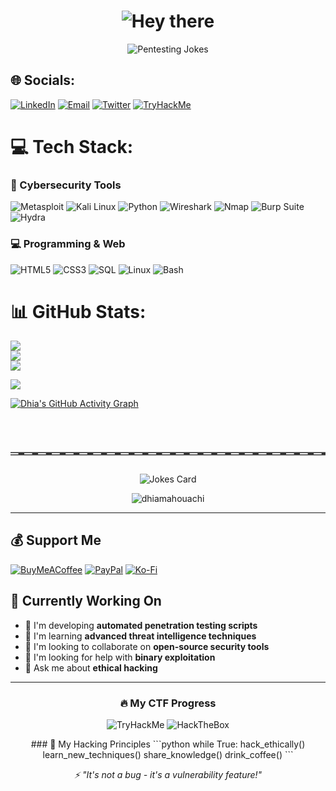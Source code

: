 <h1 align="center">
  <img src="https://readme-typing-svg.herokuapp.com?size=32&duration=3000&color=36BCF7&center=true&vCenter=true&width=500&lines=👋+Hey+there!" alt="Hey there">
</h1>

<p align="center">
  <img src="https://readme-typing-svg.herokuapp.com?size=22&duration=3500&color=00C853&center=true&vCenter=true&width=600&lines=Why+did+the+pentester+cross+the+road%3F;To+check+for+vulnerabilities+on+the+other+side+😆;Hackers+don’t+use+maps...;They+prefer+to+find+the+routes+manually+🛠️;I+don’t+always+scan+ports...;But+when+I+do%2C+I+knock+politely+first+🚪😅" alt="Pentesting Jokes">
</p>


## 🌐 Socials:
[![LinkedIn](https://img.shields.io/badge/LinkedIn-%230077B5.svg?logo=linkedin&logoColor=white)](https://linkedin.com/in/dhia-mahouachi) [![Email](https://img.shields.io/badge/Email-D14836?logo=gmail&logoColor=white)](mailto:dhiamahouachi2025@gmail.com) [![Twitter](https://img.shields.io/badge/Twitter-%231DA1F2.svg?logo=Twitter&logoColor=white)](https://twitter.com/yourhandle) [![TryHackMe](https://img.shields.io/badge/TryHackMe-212C42?logo=tryhackme&logoColor=white)](https://tryhackme.com/r/p/yourprofile)

# 💻 Tech Stack:
### 🔧 Cybersecurity Tools
![Metasploit](https://img.shields.io/badge/Metasploit-258FFA?style=for-the-badge&logo=metasploit&logoColor=white)
![Kali Linux](https://img.shields.io/badge/Kali_Linux-557C94?style=for-the-badge&logo=kali-linux&logoColor=white)
![Python](https://img.shields.io/badge/Python-3776AB?style=for-the-badge&logo=python&logoColor=white)
![Wireshark](https://img.shields.io/badge/Wireshark-1679A7?style=for-the-badge&logo=wireshark&logoColor=white)
![Nmap](https://img.shields.io/badge/Nmap-FFFFFF?style=for-the-badge&logo=nmap&logoColor=black)
![Burp Suite](https://img.shields.io/badge/Burp_Suite-FF6633?style=for-the-badge)
![Hydra](https://img.shields.io/badge/Hydra-8B0000?style=for-the-badge)

### 💻 Programming & Web
![HTML5](https://img.shields.io/badge/HTML5-E34F26?style=for-the-badge&logo=html5&logoColor=white)
![CSS3](https://img.shields.io/badge/CSS3-1572B6?style=for-the-badge&logo=css3&logoColor=white)
![SQL](https://img.shields.io/badge/SQL-4479A1?style=for-the-badge&logo=postgresql&logoColor=white)
![Linux](https://img.shields.io/badge/Linux-FCC624?style=for-the-badge&logo=linux&logoColor=black)
![Bash](https://img.shields.io/badge/Bash-121011?style=for-the-badge&logo=gnu-bash&logoColor=white)

# 📊 GitHub Stats:
<!-- GitHub Readme Stats -->
![](https://github-readme-stats.vercel.app/api?username=dhiamahouachi&theme=radical&hide_border=false&include_all_commits=true&count_private=true)<br/>
![](https://github-readme-streak-stats.herokuapp.com/?user=dhiamahouachi&theme=radical&hide_border=false)<br/>
![](https://github-readme-stats.vercel.app/api/top-langs/?username=dhiamahouachi&theme=radical&hide_border=false&include_all_commits=true&count_private=true&layout=compact)

<!-- GitHub Trophy -->
![](https://github-profile-trophy.vercel.app/?username=dhiamahouachi&theme=radical&no-frame=false&no-bg=true&margin-w=4)

<!-- Activity Graph -->
[![Dhia's GitHub Activity Graph](https://github-readme-activity-graph.vercel.app/graph?username=dhiamahouachi&theme=github)](https://github.com/ashutosh00710/github-readme-activity-graph)



<?xml version="1.0" encoding="utf-8"?>
<svg xmlns="http://www.w3.org/2000/svg" width="100%" height="120" viewBox="0 0 800 120" preserveAspectRatio="xMidYMid meet">
  <!-- Road -->
  <rect y="88" width="800" height="8" fill="#333"/>
  <line x1="0" y1="92" x2="800" y2="92" stroke="#fff" stroke-width="3" stroke-dasharray="20,15"/>







<!-- Random Joke -->
<p align="center">
  <img src="https://readme-jokes.vercel.app/api?theme=radical&hideBorder" alt="Jokes Card" />
</p>

<!-- Profile Views -->
<p align="center"> 
  <img src="https://komarev.com/ghpvc/?username=dhiamahouachi&label=Profile%20Views&color=0e75b6&style=flat" alt="dhiamahouachi" /> 
</p>

---
## 💰 Support Me
[![BuyMeACoffee](https://img.shields.io/badge/Buy%20Me%20a%20Coffee-ffdd00?style=for-the-badge&logo=buy-me-a-coffee&logoColor=black)](https://buymeacoffee.com/dhiamahouachi) [![PayPal](https://img.shields.io/badge/PayPal-00457C?style=for-the-badge&logo=paypal&logoColor=white)](https://paypal.me/yourpaypal) [![Ko-Fi](https://img.shields.io/badge/Ko--fi-F16061?style=for-the-badge&logo=ko-fi&logoColor=white)](https://ko-fi.com/yourkofi)

<!-- Proudly created with GPRM ( https://gprm.itsvg.in ) -->

## 🎯 Currently Working On
- 🔭 I'm developing **automated penetration testing scripts**
- 🌱 I'm learning **advanced threat intelligence techniques**
- 👯 I'm looking to collaborate on **open-source security tools**
- 🤔 I'm looking for help with **binary exploitation**
- 💬 Ask me about **ethical hacking**


---

<div align="center">

### 🔥 My CTF Progress
![TryHackMe](https://img.shields.io/badge/TryHackMe-100%25%20Complete-brightgreen?style=for-the-badge)
![HackTheBox](https://img.shields.io/badge/HackTheBox-15%20Machines%20Pwned-orange?style=for-the-badge)

<p align="center">
### 📜 My Hacking Principles
```python
while True:
    hack_ethically()
    learn_new_techniques()
    share_knowledge()
    drink_coffee()
```
</p>

</div>

<p align="center">
  <i>⚡ "It's not a bug - it's a vulnerability feature!"</i>
</p>
